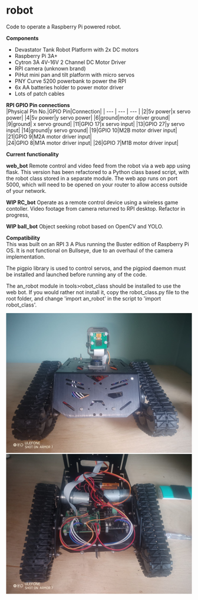 # robot
Code to operate a Raspberry Pi powered robot.

**Components**   
- Devastator Tank Robot Platform with 2x DC motors
- Raspberry Pi 3A+
- Cytron 3A 4V-16V 2 Channel DC Motor Driver  
- RPI camera (unknown brand)
- PiHut mini pan and tilt platform with micro servos
- PNY Curve 5200 powerbank to power the RPI
- 6x AA batteries holder to power motor driver
- Lots of patch cables

**RPI GPIO Pin connections**  
|Physical Pin No.|GPIO Pin|Connection|
| --- | --- | --- |
|2|5v power|x servo power|
|4|5v power|y servo power|
|6|ground|motor driver ground|
|9|ground|	x servo  ground|
|11|GPIO 17|x servo input|
|13|GPIO 27|y servo input|
|14|ground|y servo ground|
|19|GPIO 10|M2B motor driver input| 
|21|GPIO 9|M2A motor driver input|  
|24|GPIO 8|M1A motor driver input| 
|26|GPIO  7|M1B motor driver input|  

**Current functionality**   

**web_bot** Remote control and video feed from the robot via a web app using flask. This version has been refactored to a Python class based script, with the robot class stored in a separate module. The web app runs on port 5000, which will need to be opened on your router to allow access outside of your network.  

**WIP RC_bot** Operate as a remote control device using a wireless game contoller. Video footage from camera returned to RPI desktop. Refactor in progress, 

**WIP ball_bot** Object seeking robot based on OpenCV and YOLO. 


**Compatibility**  
This was built on an RPI 3 A Plus running the Buster edition of Raspberry Pi OS. It is  not functional on Bullseye, due to an overhaul of the camera implementation. 

The pigpio library is used to control servos, and the pigpiod daemon must be installed and launched before running any of the code. 

The an_robot module in tools>robot_class  should be installed to use the web bot. If you would rather not install it, copy the robot_class.py file to the root folder, and change 'import an_robot' in the script to 'import robot_class'. 

![robot1](/photos/robot1.jpg)
![robot2](/photos/robot2.jpg)
